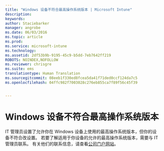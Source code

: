 ```yaml
---
title: "Windows 设备不符合最高操作系统版本 | Microsoft Intune"
description: 
keywords: 
author: Staciebarker
manager: angrobe
ms.date: 06/03/2016
ms.topic: article
ms.prod: 
ms.service: microsoft-intune
ms.technology: 
ms.assetid: 2df53b9b-9195-45c9-b5dd-7eb7642ff219
ROBOTS: NOINDEX,NOFOLLOW
ms.reviewer: chrisgre
ms.suite: ems
translationtype: Human Translation
ms.sourcegitcommit: 08eeb1f330ed8fcea5da41f71ded0ccf124da7c5
ms.openlocfilehash: 04ffc982f7003028c276eb855ca7f89f56c45f39


---
```



# Windows 设备不符合最高操作系统版本

IT 管理员设置了允许你在 Windows 设备上使用的最高操作系统版本，但你的设备不符合改设置。 若要了解适用于你设备的允许的最高操作系统版本，需要与 IT 管理员联系。 有关他们的联系信息，请查看[公司门户网站](http://portal.manage.microsoft.com)。




<!--HONumber=Aug16_HO5-->



